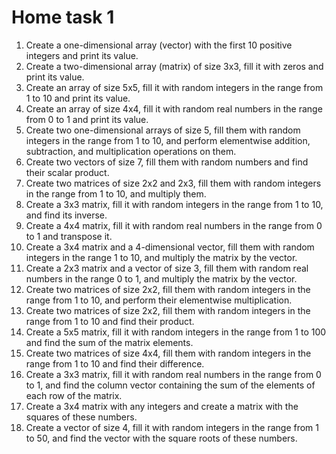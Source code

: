 # Home task 1
1. Create a one-dimensional array (vector) with the first 10 positive integers and print its value. 
2. Create a two-dimensional array (matrix) of size 3x3, fill it with zeros and print its value. 
3. Create an array of size 5x5, fill it with random integers in the range from 1 to 10 and print its value. 
4. Create an array of size 4x4, fill it with random real numbers in the range from 0 to 1 and print its value. 
5. Create two one-dimensional arrays of size 5, fill them with random integers in the range from 1 to 10, and perform elementwise addition, subtraction, and multiplication operations on them. 
6. Create two vectors of size 7, fill them with random numbers and find their scalar product. 
7. Create two matrices of size 2x2 and 2x3, fill them with random integers in the range from 1 to 10, and multiply them. 
8. Create a 3x3 matrix, fill it with random integers in the range from 1 to 10, and find its inverse. 
9. Create a 4x4 matrix, fill it with random real numbers in the range from 0 to 1 and transpose it. 
10. Create a 3x4 matrix and a 4-dimensional vector, fill them with random integers in the range 1 to 10, and multiply the matrix by the vector. 
11. Create a 2x3 matrix and a vector of size 3, fill them with random real numbers in the range 0 to 1, and multiply the matrix by the vector. 
12. Create two matrices of size 2x2, fill them with random integers in the range from 1 to 10, and perform their elementwise multiplication. 
13. Create two matrices of size 2x2, fill them with random integers in the range from 1 to 10 and find their product. 
14. Create a 5x5 matrix, fill it with random integers in the range from 1 to 100 and find the sum of the matrix elements. 
15. Create two matrices of size 4x4, fill them with random integers in the range from 1 to 10 and find their difference. 
16. Create a 3x3 matrix, fill it with random real numbers in the range from 0 to 1, and find the column vector containing the sum of the elements of each row of the matrix. 
17. Create a 3x4 matrix with any integers and create a matrix with the squares of these numbers. 
18. Create a vector of size 4, fill it with random integers in the range from 1 to 50, and find the vector with the square roots of these numbers.
